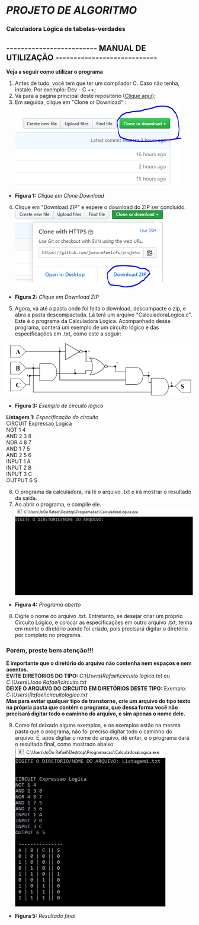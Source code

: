 # *PROJETO DE ALGORITMO*
### Calculadora Lógica de tabelas-verdades

##  ------------------------- MANUAL DE UTILIZAÇÃO ----------------------------
**Veja a seguir como utilizar o programa**
1. Antes de tudo, você tem que ter um compilador C. Caso não tenha, instale. Por exemplo: Dev - C ++;
2. Vá para a página principal deste repositório ([Clique aqui](https://github.com/joaorafaelcfs/projetoalgoritmo));
3. Em seguida, clique em "Clone or Download" :    
![alt-text](https://github.com/joaorafaelcfs/projetoalgoritmo/blob/master/figuras/Tutorial1.PNG)    
- **Figura 1:** *Clique em Clone Download*  
4. Clique em "Download ZIP" e espere o download do ZIP ser concluído.      
![alt-text](https://github.com/joaorafaelcfs/projetoalgoritmo/blob/master/figuras/Tutorial2.PNG)  
- **Figura 2:** *Clique em Download ZIP*  
5. Agora, vá até a pasta onde foi feita o download, descompacte o zip, e abra a pasta descompactada. Lá terá um arquivo "CalculadoraLogica.c". Este é o programa da Calculadora Lógica. Acompanhado desse programa, conterá um exemplo de um circuito lógico e das especificações em .txt, como este a seguir: 

![alt-text](https://github.com/joaorafaelcfs/projetoalgoritmo/blob/master/figuras/Esquema1.PNG)
 - **Figura 3:** *Exemplo de circuito lógico*  
 
**Listagem 1:** *Especificação do circuito*  
CIRCUIT Expressao Logica  
NOT 1 4  
AND 2 3 8  
NOR 4 8 7  
AND 1 7 5  
AND 2 5 6  
INPUT 1 A  
INPUT 2 B  
INPUT 3 C  
OUTPUT 6 S  
 
6. O programa da calculadora, irá lê o arquivo .txt e irá mostrar o resultado da saída.
7. Ao abrir o programa, e compile ele.   
![alt-text](https://github.com/joaorafaelcfs/projetoalgoritmo/blob/master/figuras/Tutorial3.PNG)
- **Figura 4:** *Programa aberto*  

8. Digite o nome do arquivo .txt. Entretanto, se desejar criar um próprio Circuito Lógico, e colocar as especificações em outro arquivo .txt, tenha em mente o diretório aonde foi criado, pois precisará digitar o diretório por completo no programa.  
### Porém, preste bem atenção!!!   
**É importante que o diretório do arquivo não contenha nem espaços e nem acentos.**  
**EVITE DIRETÓRIOS DO TIPO:** *C:\Users\Rafael\circuito logico.txt* ou *C:\Users\Joao Rafael\circuito.txt*  
**DEIXE O ARQUIVO DO CIRCUITO EM DIRETÓRIOS DESTE TIPO:** Exemplo: *C:\Users\Rafael\circuitologico.txt*  
**Mas para evitar qualquer tipo de transtorno, crie um arquivo do tipo texto na própria pasta que contém o programa, que dessa forma você não precisará digitar todo o caminho do arquivo, e sim apenas o nome dele.**  

9. Como foi deixado alguns exemplos, e os exemplos estão na mesma pasta que o programa, não foi preciso digitar todo o caminho do arquivo. E, após digitar o nome do arquivo, dê enter, e o programa dará o resultado final, como mostrado abaixo:    
![alt-text](https://github.com/joaorafaelcfs/projetoalgoritmo/blob/master/figuras/Tutorial4.PNG)
- **Figura 5:** *Resultado final* 

